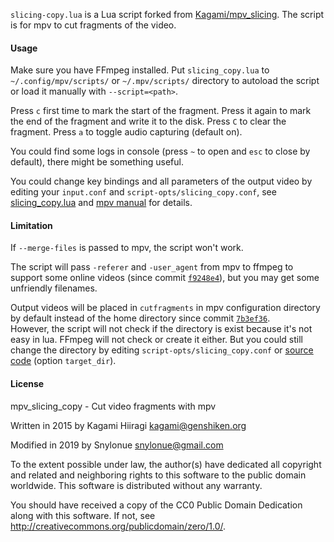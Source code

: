 `slicing-copy.lua` is a Lua script forked from [Kagami/mpv_slicing](https://github.com/Kagami/mpv_slicing).
The script is for mpv to cut fragments of the video.

#### Usage

Make sure you have FFmpeg installed. Put `slicing_copy.lua` to `~/.config/mpv/scripts/` or `~/.mpv/scripts/` directory to autoload the script or load it manually with `--script=<path>`.

Press `c` first time to mark the start of the fragment. Press it again to mark the end of the fragment and write it to the disk. Press `C` to clear the fragment. Press `a` to toggle audio capturing (default on).

You could find some logs in console (press `~` to open and `esc` to close by default), there might be something useful.

You could change key bindings and all parameters of the output video by editing your `input.conf` and `script-opts/slicing_copy.conf`, see [slicing_copy.lua](slicing_copy.lua) and [mpv manual](https://mpv.io/manual/master/#lua-scripting-on-update]]\)) for details.

#### Limitation

If `--merge-files` is passed to mpv, the script won't work.

The script will pass `-referer` and `-user_agent` from mpv to ffmpeg to support some online videos (since commit [`f9248e4`](https://github.com/snylonue/mpv_slicing_copy/commit/f9248e452d4f50e13152169c7417cb6003e6925d)), but you may get some unfriendly filenames.

Output videos will be placed in `cutfragments` in mpv configuration directory by default instead of the home directory since commit [`7b3ef36`](https://github.com/snylonue/mpv_slicing_copy/commit/7b3ef36fbe854f238e296a8b16af25bc281142c9).  
However, the script will not check if the directory is exist because it's not easy in lua. FFmpeg will not check or create it either. But you could still change the directory by editing `script-opts/slicing_copy.conf` or [source code](slicing_copy.lua) (option `target_dir`).

#### License

mpv_slicing_copy - Cut video fragments with mpv

Written in 2015 by Kagami Hiiragi <kagami@genshiken.org>

Modified in 2019 by Snylonue <snylonue@gmail.com>

To the extent possible under law, the author(s) have dedicated all copyright and related and neighboring rights to this software to the public domain worldwide. This software is distributed without any warranty.

You should have received a copy of the CC0 Public Domain Dedication along with this software. If not, see <http://creativecommons.org/publicdomain/zero/1.0/>.

